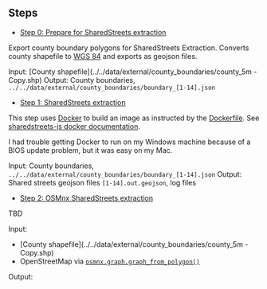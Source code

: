 
## Steps

* [Step 0: Prepare for SharedStreets extraction](step0_prepare_for_shst_extraction.ipynb)

Export county boundary polygons for SharedStreets Extraction.  Converts county shapefile to [WGS 84](https://spatialreference.org/ref/epsg/wgs-84/) and exports as geojson files.

Input: [County shapefile](../../data/external/county_boundaries/county_5m - Copy.shp)
Output: County boundaries, `../../data/external/county_boundaries/boundary_[1-14].json`

* [Step 1: SharedStreets extraction](step1_shst_extraction)

This step uses [Docker](https://www.docker.com/) to build an image as instructed by the [Dockerfile](Dockerfile).
See [sharedstreets-js docker documentation](https://github.com/sharedstreets/sharedstreets-js#docker).

I had trouble getting Docker to run on my Windows machine because of a BIOS update problem, but it was easy on my Mac.

Input: County boundaries, `../../data/external/county_boundaries/boundary_[1-14].json`
Output: Shared streets geojson files `[1-14].out.geojson`, log files

* [Step 2: OSMnx SharedStreets extraction](step2_osmnx_extraction.ipynb)

TBD

Input:
  * [County shapefile](../../data/external/county_boundaries/county_5m - Copy.shp)
  * OpenStreetMap via [`osmnx.graph.graph_from_polygon()`](https://osmnx.readthedocs.io/en/stable/osmnx.html#osmnx.graph.graph_from_polygon)

Output:

